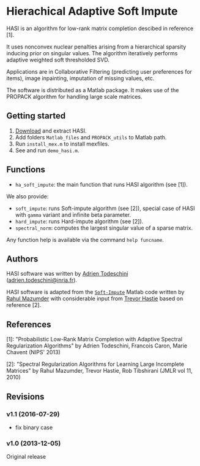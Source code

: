 Hierachical Adaptive Soft Impute
======================================

HASI is an algorithm for low-rank matrix completion descibed in reference [1].

It uses nonconvex nuclear penalties arising from a hierarchical sparsity 
inducing prior on singular values.
The algorithm iteratively performs adaptive weighted soft thresholded SVD.

Applications are in Collaborative Filtering (predicting user preferences for 
items), image inpainting, imputation of missing values, etc.

The software is distributed as a Matlab package. It makes use of the PROPACK 
algorithm for handling large scale matrices.

Getting started
---------------

1. [Download](https://github.com/adrtod/hasi/archive/master.zip) and extract HASI.
2. Add folders `Matlab_files` and `PROPACK_utils` to Matlab path.
3. Run `install_mex.m` to install mexfiles.
4. See and run `demo_hasi.m`.

Functions
---------
* `ha_soft_impute`: the main function that runs HASI algorithm (see [1]).

We also provide:

* `soft_impute`: runs Soft-impute algorithm (see [2]), special case of HASI 
    with `gamma` variant and infinite beta parameter.
* `hard_impute`: runs Hard-impute algorithm (see [2]).
* `spectral_norm`: computes the largest singular value of a sparse matrix.

Any function help is available via the command `help funcname`.

Authors
-------
HASI software was written by [Adrien Todeschini](http://adrtod.github.io) 
(<adrien.todeschini@inria.fr>).

HASI software is adapted from the [`Soft-Impute`](http://www.mit.edu/~rahulmaz/software.html) 
Matlab code written by [Rahul Mazumder](http://www.mit.edu/~rahulmaz/) with 
considerable input from [Trevor Hastie](https://web.stanford.edu/~hastie/) 
based on reference [2].

References
----------
[1]: "Probabilistic Low-Rank Matrix Completion with Adaptive Spectral Regularization Algorithms" 
by Adrien Todeschini, Francois Caron, Marie Chavent (NIPS' 2013)

[2]: "Spectral Regularization Algorithms for Learning Large Incomplete Matrices"
 by Rahul Mazumder, Trevor Hastie, Rob Tibshirani (JMLR vol 11, 2010)

Revisions
----------
### v1.1 (2016-07-29)
- fix binary case

### v1.0 (2013-12-05)
Original release

